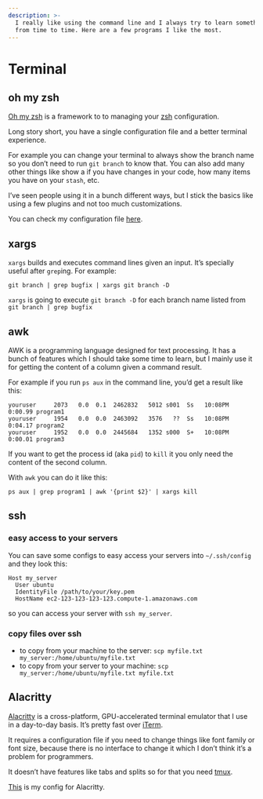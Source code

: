 ```yaml
---
description: >-
  I really like using the command line and I always try to learn something new
  from time to time. Here are a few programs I like the most.
---
```


# Terminal

## oh my zsh

[Oh my zsh](https://ohmyz.sh/) is a framework to to managing your [zsh](http://www.zsh.org/) configuration.

Long story short, you have a single configuration file and a better terminal experience.

For example you can change your terminal to always show the branch name so you don’t need to run `git branch` to know that. You can also add many other things like show a  if you have changes in your code, how many items you have on your `stash`, etc.

I’ve seen people using it in a bunch different ways, but I stick the basics like using a few plugins and not too much customizations.

You can check my configuration file [here](https://github.com/lucasprag/dotfiles/blob/master/zshrc).

## xargs

`xargs` builds and executes command lines given an input. It’s specially useful after `grep`ing. For example:

```text
git branch | grep bugfix | xargs git branch -D
```

`xargs` is going to execute `git branch -D` for each branch name listed from `git branch | grep bugfix`

## awk

AWK is a programming language designed for text processing. It has a bunch of features which I should take some time to learn, but I mainly use it for getting the content of a column given a command result.

For example if you run `ps aux` in the command line, you’d get a result like this:

```text
youruser     2073   0.0  0.1  2462832   5012 s001  Ss   10:08PM   0:00.99 program1
youruser     1954   0.0  0.0  2463092   3576   ??  Ss   10:08PM   0:04.17 program2
youruser     1952   0.0  0.0  2445684   1352 s000  S+   10:08PM   0:00.01 program3
```

If you want to get the process id \(aka `pid`\) to `kill` it you only need the content of the second column.

With `awk` you can do it like this:

```text
ps aux | grep program1 | awk '{print $2}' | xargs kill
```

## ssh

### **easy access to your servers**

You can save some configs to easy access your servers into `~/.ssh/config` and they look this:

```text
Host my_server
  User ubuntu
  IdentityFile /path/to/your/key.pem
  HostName ec2-123-123-123-123.compute-1.amazonaws.com
```

so you can access your server with `ssh my_server`.  


### **copy files over ssh**

* to copy from your machine to the server: `scp myfile.txt my_server:/home/ubuntu/myfile.txt`
* to copy from your server to your machine: `scp my_server:/home/ubuntu/myfile.txt myfile.txt`

## **A**lacritty

[Alacritty](https://github.com/jwilm/alacritty) is a cross-platform, GPU-accelerated terminal emulator that I use in a day-to-day basis. It’s pretty fast over [iTerm](https://www.iterm2.com/).

It requires a configuration file if you need to change things like font family or font size, because there is no interface to change it which I don’t think it’s a problem for programmers.

It doesn’t have features like tabs and splits so for that you need [tmux](tmux.md).

[This](https://github.com/lucasprag/dotfiles/blob/master/alacritty.yml) is my config for Alacritty.

